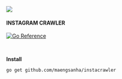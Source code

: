 <img src="https://lh5.googleusercontent.com/proxy/r5D7LX7gbvXfuJU1SFAfCM1SerPt0KcBvR_R0qpXO_fsa39nwCKhyGE0UQbFP99XpSMRuPWrckLRnkoU747FW6EHY1_Gqf1xzhXYhJnIqIHizuhbBX3fh0sgdxbpIwJrDtC9g-uELzM-xYNfiw=s0-d">

#### INSTAGRAM CRAWLER

[![Go Reference](https://pkg.go.dev/badge/github.com/maengsanha/instacrawler.svg)](https://pkg.go.dev/github.com/maengsanha/instacrawler)

<br>

**Install**

```bash
go get github.com/maengsanha/instacrawler
```
